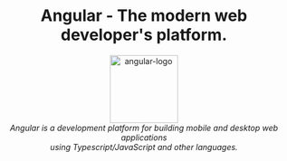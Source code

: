 <h1 align="center">Angular - The modern web developer's platform.</h1>

<p align="center">
  <img Angular="angular.png" alt="angular-logo" width="120px" height="120px"/>
  <br>
  <i>Angular is a development platform for building mobile and desktop web applications
    <br> using Typescript/JavaScript and other languages.</i>
  <br>
</p>
